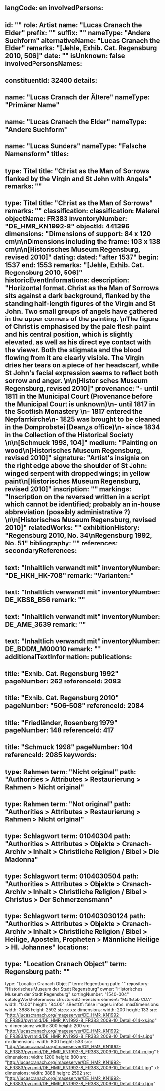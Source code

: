 langCode: en
involvedPersons: 
 - 
   id: ""
  role: Artist
  name: "Lucas Cranach the Elder"
  prefix: ""
  suffix: ""
  nameType: "Andere Suchform"
  alternativeName: "Lucas Cranach the Elder"
  remarks: "[Jehle, Exhib. Cat. Regensburg 2010, 506]"
  date: ""
  isUnknown: false
involvedPersonsNames: 
 - 
   constituentId: 32400
  details: 
   - 
   name: "Lucas Cranach der Ältere"
    nameType: "Primärer Name"
   - 
   name: "Lucas Cranach the Elder"
    nameType: "Andere Suchform"
   - 
   name: "Lucas Sunders"
    nameType: "Falsche Namensform"
titles: 
 - 
   type: Titel
  title: "Christ as the Man of Sorrows flanked by the Virgin and St John with Angels"
  remarks: ""
 - 
   type: Titel
  title: "Christ as the Man of Sorrows"
  remarks: ""
classification: 
 classification: Malerei
objectName: FR383
inventoryNumber: "DE_HMR_KN1992-8"
objectId: 441396
dimensions: "Dimensions of support: 84 x 120 cm\n\nDimensions including the frame: 103 x 138 cm\n\n[Historisches Museum Regensburg, revised 2010]"
dating: 
 dated: "after 1537"
 begin: 1537
 end: 1553
 remarks: "[Jehle, Exhib. Cat. Regensburg 2010, 506]"
 historicEventInformations: 
description: "Horizontal format. Christ as the Man of Sorrows sits against a dark background, flanked by the standing half-length figures of the Virgin and St John. Two small groups of angels have gathered in the upper corners of the painting. \nThe figure of Christ is emphasised by the pale flesh paint and his central position, which is slightly elevated, as well as his direct eye contact with the viewer. Both the stigmata and the blood flowing from it are clearly visible. The Virgin dries her tears on a piece of her headscarf, while St John's facial expression seems to reflect both sorrow and anger. \n\n[Historisches Museum Regensburg, revised 2010]"
provenance: "- until 1811 in the Municipal Court (Provenance before the Municipal Court is unknown)\n- until 1817 in the Scottish Monastery \n- 1817 entered the Nepfarrkirche\n- 1825 was brought to be cleaned in the Domprobstei (Dean¿s office)\n- since 1834 in the Collection of the Historical Society \n\n[Schmuck 1998, 104]"
medium: "Painting on wood\n[Historisches Museum Regensburg, revised 2010]"
signature: "Artist's insignia on the right edge above the shoulder of St John: winged serpent with dropped wings; in yellow paint\n[Historisches Museum Regensburg, revised 2010]"
inscription: ""
markings: "Inscription on the reversed written in a script which cannot be identified; probably an in-house abbreviation (possibly administrative ?) \n\n[Historisches Museum Regensburg, revised 2010]"
relatedWorks: ""
exhibitionHistory: "Regensburg 2010, No. 34\nRegensburg 1992, No. 51"
bibliography: ""
references: 
secondaryReferences: 
 - 
   text: "Inhaltlich verwandt mit"
  inventoryNumber: "DE_HKH_HK-708"
  remark: "Varianten:"
 - 
   text: "Inhaltlich verwandt mit"
  inventoryNumber: DE_KBSB_B56
  remark: ""
 - 
   text: "Inhaltlich verwandt mit"
  inventoryNumber: DE_AME_3639
  remark: ""
 - 
   text: "Inhaltlich verwandt mit"
  inventoryNumber: DE_BDDM_M00010
  remark: ""
additionalTextInformation: 
publications: 
 - 
   title: "Exhib. Cat. Regensburg 1992"
  pageNumber: 262
  referenceId: 2083
 - 
   title: "Exhib. Cat. Regensburg 2010"
  pageNumber: "506-508"
  referenceId: 2084
 - 
   title: "Friedländer, Rosenberg 1979"
  pageNumber: 148
  referenceId: 417
 - 
   title: "Schmuck 1998"
  pageNumber: 104
  referenceId: 2085
keywords: 
 - 
   type: Rahmen
  term: "Nicht original"
  path: "Authorities > Attributes > Restaurierung > Rahmen > Nicht original"
 - 
   type: Rahmen
  term: "Not original"
  path: "Authorities > Attributes > Restaurierung > Rahmen > Nicht original"
 - 
   type: Schlagwort
  term: 01040304
  path: "Authorities > Attributes > Objekte > Cranach-Archiv > Inhalt > Christliche Religion / Bibel > Die Madonna"
 - 
   type: Schlagwort
  term: 0104030504
  path: "Authorities > Attributes > Objekte > Cranach-Archiv > Inhalt > Christliche Religion / Bibel > Christus > Der Schmerzensmann"
 - 
   type: Schlagwort
  term: 010403030124
  path: "Authorities > Attributes > Objekte > Cranach-Archiv > Inhalt > Christliche Religion / Bibel > Heilige, Aposteln, Propheten > Männliche Heilige > Hl. Johannes"
locations: 
 - 
   type: "Location Cranach Object"
  term: Regensburg
  path: ""
 - 
   type: "Location Cranach Object"
  term: Regensburg
  path: ""
repository: "Historisches Museum der Stadt Regensburg"
owner: "Historisches Museum der Stadt Regensburg"
sortingNumber: "1540-004"
catalogWorkReferences: 
structuredDimension: 
 element: "Maßstab CDA"
 width: "0.00"
 height: "84.00"
isBestOf: false
images: 
 infos: 
  maxDimensions: 
   width: 3888
   height: 2592
 sizes: 
  xs: 
   dimensions: 
    width: 200
    height: 133
   src: "http://lucascranach.org/imageserver/DE_HMR_KN1992-8_FR383/pyramid/DE_HMR_KN1992-8_FR383_2009-10_Detail-014-xs.jpg"
  s: 
   dimensions: 
    width: 300
    height: 200
   src: "http://lucascranach.org/imageserver/DE_HMR_KN1992-8_FR383/pyramid/DE_HMR_KN1992-8_FR383_2009-10_Detail-014-s.jpg"
  m: 
   dimensions: 
    width: 800
    height: 533
   src: "http://lucascranach.org/imageserver/DE_HMR_KN1992-8_FR383/pyramid/DE_HMR_KN1992-8_FR383_2009-10_Detail-014-m.jpg"
  l: 
   dimensions: 
    width: 1200
    height: 800
   src: "http://lucascranach.org/imageserver/DE_HMR_KN1992-8_FR383/pyramid/DE_HMR_KN1992-8_FR383_2009-10_Detail-014-l.jpg"
  xl: 
   dimensions: 
    width: 3888
    height: 2592
   src: "http://lucascranach.org/imageserver/DE_HMR_KN1992-8_FR383/pyramid/DE_HMR_KN1992-8_FR383_2009-10_Detail-014-xl.jpg"